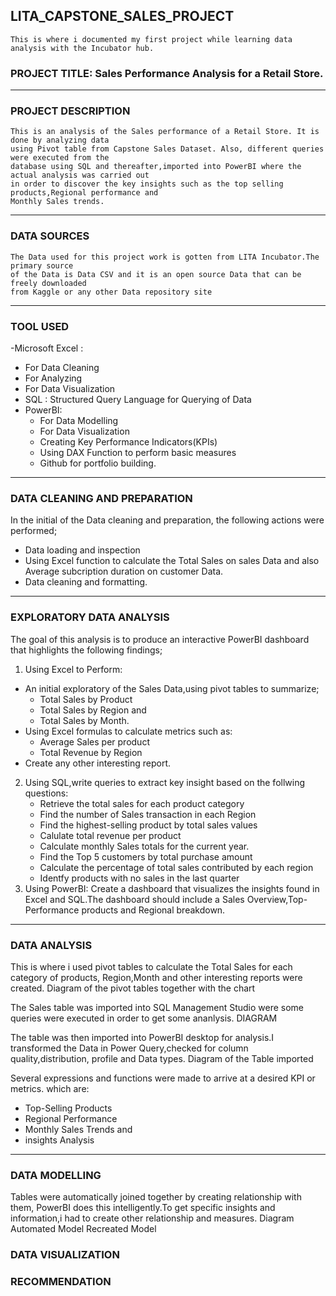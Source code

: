 ## LITA_CAPSTONE_SALES_PROJECT
    This is where i documented my first project while learning data analysis with the Incubator hub.
### PROJECT TITLE: Sales Performance Analysis for a Retail Store. 
---
### PROJECT DESCRIPTION
    This is an analysis of the Sales performance of a Retail Store. It is done by analyzing data 
    using Pivot table from Capstone Sales Dataset. Also, different queries were executed from the 
    database using SQL and thereafter,imported into PowerBI where the actual analysis was carried out    
    in order to discover the key insights such as the top selling products,Regional performance and 
    Monthly Sales trends.
---
### DATA SOURCES
    The Data used for this project work is gotten from LITA Incubator.The primary source 
    of the Data is Data CSV and it is an open source Data that can be freely downloaded
    from Kaggle or any other Data repository site
---
### TOOL USED
-Microsoft Excel :
  - For Data Cleaning
  - For Analyzing
  - For Data Visualization
- SQL : Structured Query Language for Querying of Data
- PowerBI:
  - For Data Modelling
  - For Data Visualization
  - Creating Key Performance Indicators(KPIs)
  - Using DAX Function to perform basic measures
  - Github for portfolio building.
 ---
 ### DATA CLEANING AND PREPARATION
  In the initial of the Data cleaning and preparation, the following actions were performed;
   - Data loading and inspection
   - Using Excel function to calculate the Total Sales on sales Data and also Average subcription duration on customer Data.
   - Data cleaning and formatting.
---
###  EXPLORATORY DATA ANALYSIS
 The goal of this analysis is to produce an interactive PowerBI dashboard that highlights the following findings; 
 1. Using Excel to Perform:
  - An initial exploratory of the Sales Data,using pivot tables to summarize;
    - Total Sales by Product
    - Total Sales by Region and
    - Total Sales by Month.
  - Using Excel formulas to calculate metrics such as:
    - Average Sales per product
    - Total Revenue by Region
  - Create any other interesting report.
2. Using SQL,write queries to extract key insight based on the follwing questions:
    - Retrieve the total sales for each product category
    - Find the number of Sales transaction in each Region
    - Find the highest-selling product by total sales values
    - Calulate total revenue per product
    - Calculate monthly Sales totals for the current year.
    - Find the Top 5 customers by total purchase amount
    - Calculate the percentage of total sales contributed by each region
    - Identfy products with no sales in the last quarter
3. Using PowerBI: Create a dashboard that visualizes the insights found in Excel and SQL.The dashboard should include
   a Sales Overview,Top-Performance products and Regional breakdown.
---
### DATA ANALYSIS
 This is where i used pivot tables to calculate the Total Sales for each category of products, Region,Month and other interesting reports were created.
    Diagram of the pivot tables together with the chart

    
 The Sales table was imported into SQL Management Studio were some queries were executed in order to get some ananlysis.
 DIAGRAM

The table was then imported into PowerBI desktop for analysis.I transformed the Data in Power Query,checked for column quality,distribution, profile and Data types.
  Diagram of the Table imported

  Several expressions and functions were made to arrive at a desired KPI or metrics. which are:
  - Top-Selling Products
  - Regional Performance 
  - Monthly Sales Trends and
  - insights Analysis

---
### DATA MODELLING
 Tables were automatically joined together by creating relationship with them, PowerBI does this intelligently.To get specific insights and 
information,i had to create other relationship and measures.
 Diagram
 Automated Model                                    Recreated Model

### DATA VISUALIZATION


### RECOMMENDATION
 
